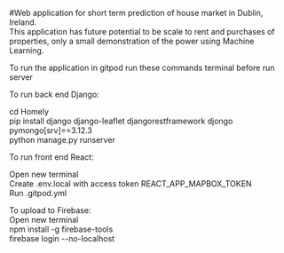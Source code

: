 #Web application for short term prediction of house market in Dublin, Ireland.<br>
This application has future potential to be scale to rent and purchases of properties, only a small demonstration of the power using Machine Learning.<br>

To run the application in gitpod run these commands terminal before run server<br>

To run back end Django:<br>

cd Homely<br>
pip install django django-leaflet djangorestframework djongo pymongo[srv]==3.12.3<br>
python manage.py runserver<br>

To run front end React:<br>

Open new terminal<br>
Create .env.local with access token REACT_APP_MAPBOX_TOKEN<br>
Run .gitpod.yml<br>

To upload to Firebase:<br>
Open new terminal<br>
npm install -g firebase-tools<br>
firebase login --no-localhost<br>